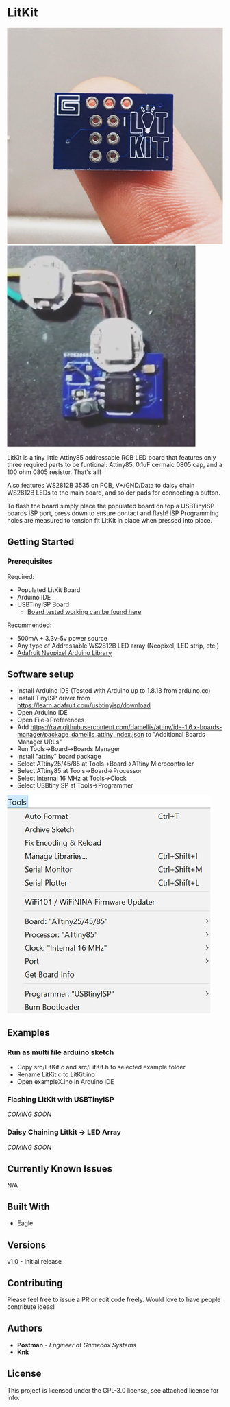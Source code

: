 # LitKit

![LitKit](/images/LitKit.jpg)
![LitKitTop](/images/LitKitTop.png)

LitKit is a tiny little Attiny85 addressable RGB LED board that features only three required parts to be funtional: Attiny85, 0.1uF cermaic 0805 cap, and a 100 ohm 0805 resistor. That's all!

Also features WS2812B 3535 on PCB, V+/GND/Data to daisy chain WS2812B LEDs to the main board, and solder pads for connecting a button.

To flash the board simply place the populated board on top a USBTinyISP boards ISP port, press down to ensure contact and flash! ISP Programming holes are measured to tension fit LitKit in place when pressed into place.

## Getting Started


### Prerequisites
Required:

* Populated LitKit Board
* Arduino IDE
* USBTinyISP Board
	* [Board tested working can be found here](https://www.ebay.com/itm/USB-Tiny-AVR-5V-ATtiny44-USBTinyISP-Programmer-For-Arduino-Bootloader/183986605082?hash=item2ad674cc1a:g:sEQAAOSwufJdm9h0) 

Recommended:

* 500mA + 3.3v-5v power source
* Any type of Addressable WS2812B LED array (Neopixel, LED strip, etc.)
* [Adafruit Neopixel Arduino Library](https://github.com/adafruit/Adafruit_NeoPixel)

## Software setup

* Install Arduino IDE (Tested with Arduino up to 1.8.13 from arduino.cc)
* Install TinyISP driver from https://learn.adafruit.com/usbtinyisp/download
* Open Arduino IDE
* Open File->Preferences
* Add https://raw.githubusercontent.com/damellis/attiny/ide-1.6.x-boards-manager/package_damellis_attiny_index.json to "Additional Boards Manager URLs"
* Run Tools->Board->Boards Manager
* Install "attiny" board package
* Select ATtiny25/45/85 at Tools->Board->ATtiny Microcontroller
* Select ATtiny85 at Tools->Board->Processor
* Select Internal 16 MHz at Tools->Clock
* Select USBtinyISP at Tools->Programmer

![ArduinoIDE](/images/ArduinoIDE.png)

## Examples

### Run as multi file arduino sketch

* Copy src/LitKit.c and src/LitKit.h to selected example folder
* Rename LitKit.c to LitKit.ino
* Open exampleX.ino in Arduino IDE


### Flashing LitKit with USBTinyISP

*COMING SOON*

### Daisy Chaining Litkit -> LED Array

*COMING SOON*

## Currently Known Issues

N/A

## Built With

* Eagle

## Versions

v1.0 - Initial release

## Contributing

Please feel free to issue a PR or edit code freely. Would love to have people contribute ideas!


## Authors

* **Postman** - *Engineer at Gamebox Systems*
* **Knk**

## License

This project is licensed under the GPL-3.0 license, see attached license for info.
